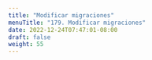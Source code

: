 ```yaml
---
title: "Modificar migraciones"
menuTitle: "179. Modificar migraciones"
date: 2022-12-24T07:47:01-08:00
draft: false
weight: 55
---
```

